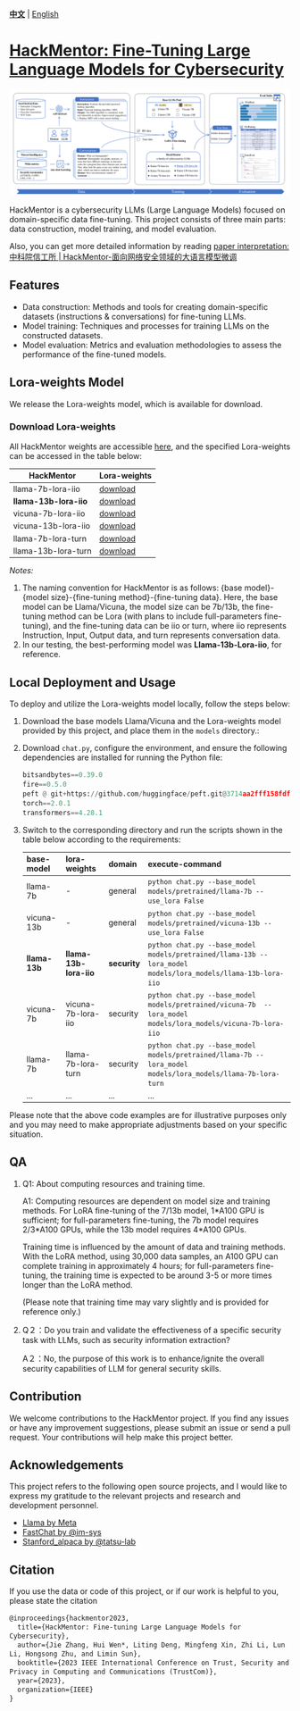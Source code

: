**[中文](README-ZH.md)** | [English](README.md)

# [HackMentor: Fine-Tuning Large Language Models for Cybersecurity](HackMentor.pdf)

![HackMentor Logo](assets/HackMentor.png)

HackMentor is a cybersecurity LLMs (Large Language Models) focused on domain-specific data fine-tuning. This project consists of three main parts: data construction, model training, and model evaluation.

Also, you can get more detailed information by reading [paper interpretation: 中科院信工所 | HackMentor-面向网络安全领域的大语言模型微调](https://mp.weixin.qq.com/s/EnGdEm0p6cXrdk42yrB90w)


## Features

- Data construction: Methods and tools for creating domain-specific datasets (instructions & conversations) for fine-tuning LLMs.
- Model training: Techniques and processes for training LLMs on the constructed datasets.
- Model evaluation: Metrics and evaluation methodologies to assess the performance of the fine-tuned models.

## Lora-weights Model

We release the Lora-weights model, which is available for download.

### Download Lora-weights

All HackMentor weights are accessible [here]((https://drive.google.com/drive/folders/1_woz0dsFKq8QYU-X3q0PGoyGoDn-a20t?usp=drive_link)), and the specified Lora-weights can be accessed in the table below:

| HackMentor | Lora-weights |
|-----|-----|
| llama-7b-lora-iio | [download](https://drive.google.com/drive/folders/13xbcQMizfWBtLAJ7OeyRco9QbVn0ZdcM?usp=drive_link) |
| **llama-13b-lora-iio** | [download](https://drive.google.com/drive/folders/17i3A1uuCkpPUJo3DGLvxMVZwqjviqcoE?usp=drive_link) |
| vicuna-7b-lora-iio | [download](https://drive.google.com/drive/folders/1lOEn7QH153QqZ10sFYKdB9afCSkIinMK?usp=drive_link) |
| vicuna-13b-lora-iio | [download](https://drive.google.com/drive/folders/1SF51j4KDyGM356vLx-KuKIni7xYWNbTf?usp=drive_link) |
| llama-7b-lora-turn | [download](https://drive.google.com/drive/folders/1e-Hb3YHlo25y6CL-RhRnrQLTurhgF1Af?usp=drive_link) |
| llama-13b-lora-turn | [download](https://drive.google.com/drive/folders/1lElL6WH1MUWTQZge5utMnmH7aUNIiheK?usp=drive_link) |


*Notes:*
1. The naming convention for HackMentor is as follows: {base model}-{model size}-{fine-tuning method}-{fine-tuning data}. Here, the base model can be Llama/Vicuna, the model size can be 7b/13b, the fine-tuning method can be Lora (with plans to include full-parameters fine-tuning), and the fine-tuning data can be iio or turn, where iio represents Instruction, Input, Output data, and turn represents conversation data.
2. In our testing, the best-performing model was **Llama-13b-Lora-iio**, for reference.


## Local Deployment and Usage

To deploy and utilize the Lora-weights model locally, follow the steps below:

1. Download the base models Llama/Vicuna and the Lora-weights model provided by this project, and place them in the `models` directory.:


2. Download `chat.py`, configure the environment, and ensure the following dependencies are installed for running the Python file:

    ```python
    bitsandbytes==0.39.0
    fire==0.5.0
    peft @ git+https://github.com/huggingface/peft.git@3714aa2fff158fdfa637b2b65952580801d890b2
    torch==2.0.1
    transformers==4.28.1
    ```

3. Switch to the corresponding directory and run the scripts shown in the table below according to the requirements:

    | base-model | lora-weights | domain | execute-command |
    | --- | --- | --- | --- |
    | llama-7b | - | general | `python chat.py --base_model models/pretrained/llama-7b --use_lora False` |
    | vicuna-13b | - | general | `python chat.py --base_model models/pretrained/vicuna-13b --use_lora False` |
    | **llama-13b** | **llama-13b-lora-iio** | **security** | `python chat.py --base_model models/pretrained/llama-13b --lora_model models/lora_models/llama-13b-lora-iio` |
    | vicuna-7b | vicuna-7b-lora-iio | security | `python chat.py --base_model models/pretrained/vicuna-7b  --lora_model models/lora_models/vicuna-7b-lora-iio` |
    | llama-7b | llama-7b-lora-turn | security | `python chat.py --base_model models/pretrained/llama-7b --lora_model models/lora_models/llama-7b-lora-turn` |
    | ...  | ... | ... | ... |


Please note that the above code examples are for illustrative purposes only and you may need to make appropriate adjustments based on your specific situation.



## QA

1. Q1: About computing resources and training time.
   
   A1: Computing resources are dependent on model size and training methods. For LoRA fine-tuning of the 7/13b model, 1\*A100 GPU is sufficient; for full-parameters fine-tuning, the 7b model requires 2/3\*A100 GPUs, while the 13b model requires 4\*A100 GPUs.
   
   Training time is influenced by the amount of data and training methods. With the LoRA method, using 30,000 data samples, an A100 GPU can complete training in approximately 4 hours; for full-parameters fine-tuning, the training time is expected to be around 3-5 or more times longer than the LoRA method.

   (Please note that training time may vary slightly and is provided for reference only.)

2. Q２：Do you train and validate the effectiveness of a specific security task with LLMs, such as security information extraction?
   
   A２：No, the purpose of this work is to enhance/ignite the overall security capabilities of LLM for general security skills.


## Contribution

We welcome contributions to the HackMentor project. If you find any issues or have any improvement suggestions, please submit an issue or send a pull request. Your contributions will help make this project better.



## Acknowledgements
This project refers to the following open source projects, and I would like to express my gratitude to the relevant projects and research and development personnel.
- [Llama by Meta](https://github.com/facebookresearch/llama)
- [FastChat by @im-sys](https://github.com/lm-sys/FastChat)
- [Stanford_alpaca by @tatsu-lab](https://github.com/tatsu-lab/stanford_alpaca)


## Citation
If you use the data or code of this project, or if our work is helpful to you, please state the citation

```
@inproceedings{hackmentor2023,
  title={HackMentor: Fine-tuning Large Language Models for Cybersecurity},
  author={Jie Zhang, Hui Wen*, Liting Deng, Mingfeng Xin, Zhi Li, Lun Li, Hongsong Zhu, and Limin Sun},
  booktitle={2023 IEEE International Conference on Trust, Security and Privacy in Computing and Communications (TrustCom)},
  year={2023},
  organization={IEEE}
}
```
